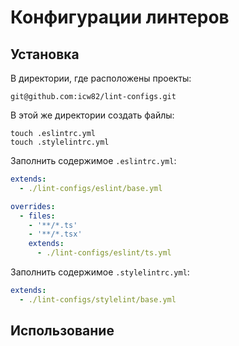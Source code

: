 # Конфигурации линтеров

## Установка

В директории, где расположены проекты:

```shell
git@github.com:icw82/lint-configs.git
```

В этой же директории создать файлы:

```shell
touch .eslintrc.yml
touch .stylelintrc.yml
```

Заполнить содержимое ```.eslintrc.yml```:

```yml
extends:
  - ./lint-configs/eslint/base.yml

overrides:
  - files:
    - '**/*.ts'
    - '**/*.tsx'
    extends:
      - ./lint-configs/eslint/ts.yml
```

Заполнить содержимое ```.stylelintrc.yml```:

```yml
extends:
  - ./lint-configs/stylelint/base.yml
```

## Использование
